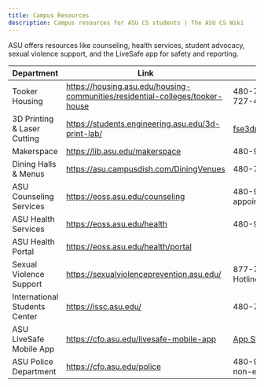 ```yaml
---
title: Campus Resources
description: Campus resources for ASU CS students | The ASU CS Wiki
---
```


ASU offers resources like counseling, health services, student advocacy, sexual violence support, and the LiveSafe app for safety and reporting.

| Department | Link | Contact |
|------------|------|---------|
| Tooker Housing | https://housing.asu.edu/housing-communities/residential-colleges/tooker-house | 480-727-4956, 480-727-4957 |
| 3D Printing & Laser Cutting | https://students.engineering.asu.edu/3d-print-lab/  | fse3dprintlab@gmail.com |
| Makerspace | https://lib.asu.edu/makerspace | 480-965-4619 |
| Dining Halls & Menus | https://asu.campusdish.com/DiningVenues | 480-727-3463 |
| ASU Counseling Services | https://eoss.asu.edu/counseling | 480-965-6146 (for appointments) |
| ASU Health Services | https://eoss.asu.edu/health | 480-965-3349 |
| ASU Health Portal | https://eoss.asu.edu/health/portal | |
| Sexual Violence Support | https://sexualviolenceprevention.asu.edu/ | 877-786-3385 (ASU Hotline) |
| International Students Center | https://issc.asu.edu/ | 480-727-4776 |
| ASU LiveSafe Mobile App | https://cfo.asu.edu/livesafe-mobile-app | [App Store](https://itunes.apple.com/us/app/livesafe/), [Play Store](https://play.google.com/store/apps/details?id=com.livesafe.activities&pcampaignid=web_share) | 
| ASU Police Department | https://cfo.asu.edu/police | 480-965-3456 (for non-emergencies) |